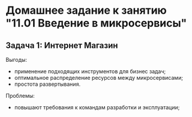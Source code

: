 # Домашнее задание к занятию "11.01 Введение в микросервисы"

## Задача 1: Интернет Магазин  
  
Выгоды:  
- применение подходящих инструментов для бизнес задач;
- оптимальное распределение ресурсов между микросервисами;
- простота развертывания.

Проблемы:  
- повышают требования к командам разработки и эксплуатации;